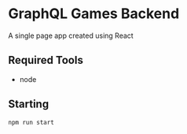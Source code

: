# GraphQL Games Backend

A single page app created using React

## Required Tools

- node

## Starting

```
npm run start
```
